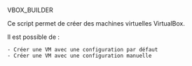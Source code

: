 VBOX_BUILDER

Ce script permet de créer des machines virtuelles VirtualBox.

Il est possible de :

	- Créer une VM avec une configuration par défaut
	- Créer une VM avec une configuration manuelle 
